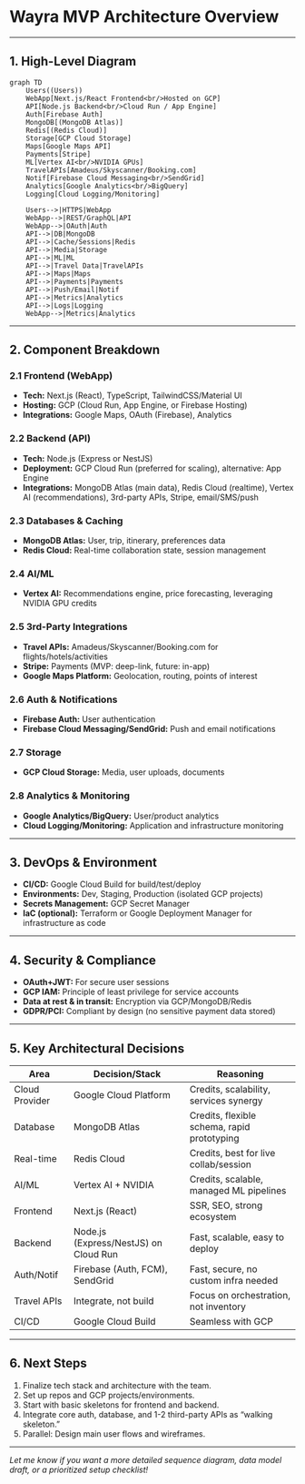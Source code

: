 # Wayra MVP Architecture Overview

---

## 1. High-Level Diagram

```mermaid
graph TD
    Users((Users))
    WebApp[Next.js/React Frontend<br/>Hosted on GCP]
    API[Node.js Backend<br/>Cloud Run / App Engine]
    Auth[Firebase Auth]
    MongoDB[(MongoDB Atlas)]
    Redis[(Redis Cloud)]
    Storage[GCP Cloud Storage]
    Maps[Google Maps API]
    Payments[Stripe]
    ML[Vertex AI<br/>NVIDIA GPUs]
    TravelAPIs[Amadeus/Skyscanner/Booking.com]
    Notif[Firebase Cloud Messaging<br/>SendGrid]
    Analytics[Google Analytics<br/>BigQuery]
    Logging[Cloud Logging/Monitoring]

    Users-->|HTTPS|WebApp
    WebApp-->|REST/GraphQL|API
    WebApp-->|OAuth|Auth
    API-->|DB|MongoDB
    API-->|Cache/Sessions|Redis
    API-->|Media|Storage
    API-->|ML|ML
    API-->|Travel Data|TravelAPIs
    API-->|Maps|Maps
    API-->|Payments|Payments
    API-->|Push/Email|Notif
    API-->|Metrics|Analytics
    API-->|Logs|Logging
    WebApp-->|Metrics|Analytics
```

---

## 2. Component Breakdown

### 2.1 Frontend (WebApp)
- **Tech:** Next.js (React), TypeScript, TailwindCSS/Material UI
- **Hosting:** GCP (Cloud Run, App Engine, or Firebase Hosting)
- **Integrations:** Google Maps, OAuth (Firebase), Analytics

### 2.2 Backend (API)
- **Tech:** Node.js (Express or NestJS)
- **Deployment:** GCP Cloud Run (preferred for scaling), alternative: App Engine
- **Integrations:** MongoDB Atlas (main data), Redis Cloud (realtime), Vertex AI (recommendations), 3rd-party APIs, Stripe, email/SMS/push

### 2.3 Databases & Caching
- **MongoDB Atlas:** User, trip, itinerary, preferences data
- **Redis Cloud:** Real-time collaboration state, session management

### 2.4 AI/ML
- **Vertex AI:** Recommendations engine, price forecasting, leveraging NVIDIA GPU credits

### 2.5 3rd-Party Integrations
- **Travel APIs:** Amadeus/Skyscanner/Booking.com for flights/hotels/activities
- **Stripe:** Payments (MVP: deep-link, future: in-app)
- **Google Maps Platform:** Geolocation, routing, points of interest

### 2.6 Auth & Notifications
- **Firebase Auth:** User authentication
- **Firebase Cloud Messaging/SendGrid:** Push and email notifications

### 2.7 Storage
- **GCP Cloud Storage:** Media, user uploads, documents

### 2.8 Analytics & Monitoring
- **Google Analytics/BigQuery:** User/product analytics
- **Cloud Logging/Monitoring:** Application and infrastructure monitoring

---

## 3. DevOps & Environment

- **CI/CD:** Google Cloud Build for build/test/deploy
- **Environments:** Dev, Staging, Production (isolated GCP projects)
- **Secrets Management:** GCP Secret Manager
- **IaC (optional):** Terraform or Google Deployment Manager for infrastructure as code

---

## 4. Security & Compliance

- **OAuth+JWT:** For secure user sessions
- **GCP IAM:** Principle of least privilege for service accounts
- **Data at rest & in transit:** Encryption via GCP/MongoDB/Redis
- **GDPR/PCI:** Compliant by design (no sensitive payment data stored)

---

## 5. Key Architectural Decisions

| Area                | Decision/Stack                                     | Reasoning                                               |
|---------------------|----------------------------------------------------|---------------------------------------------------------|
| Cloud Provider      | Google Cloud Platform                              | Credits, scalability, services synergy                  |
| Database            | MongoDB Atlas                                      | Credits, flexible schema, rapid prototyping             |
| Real-time           | Redis Cloud                                        | Credits, best for live collab/session                   |
| AI/ML               | Vertex AI + NVIDIA                                 | Credits, scalable, managed ML pipelines                 |
| Frontend            | Next.js (React)                                    | SSR, SEO, strong ecosystem                              |
| Backend             | Node.js (Express/NestJS) on Cloud Run              | Fast, scalable, easy to deploy                          |
| Auth/Notif          | Firebase (Auth, FCM), SendGrid                     | Fast, secure, no custom infra needed                    |
| Travel APIs         | Integrate, not build                               | Focus on orchestration, not inventory                   |
| CI/CD               | Google Cloud Build                                 | Seamless with GCP                                       |

---

## 6. Next Steps

1. Finalize tech stack and architecture with the team.
2. Set up repos and GCP projects/environments.
3. Start with basic skeletons for frontend and backend.
4. Integrate core auth, database, and 1-2 third-party APIs as “walking skeleton.”
5. Parallel: Design main user flows and wireframes.

---

*Let me know if you want a more detailed sequence diagram, data model draft, or a prioritized setup checklist!*